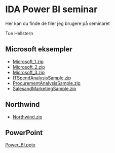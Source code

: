 # IDA Power BI seminar

Her kan du finde de filer jeg brugere på seminaret

Tue Hellstern

## Microsoft eksempler
* [Microsoft_1.zip](Microsoft_1.zip)
* [Microsoft_2.zip](Microsoft_2.zip)
* [Microsoft_3.zip](Microsoft_3.zip)
* [ITSpendAnalysisSample.zip](ITSpendAnalysisSample.zip)
* [ProcurementAnalysisSample.zip](ProcurementAnalysisSample.zip)
* [SalesandMarketingSample.zip](SalesandMarketingSample.zip)

## Northwind
* [Northwind.zip](Northwind.zip)


## PowerPoint
[Power_BI.pptx](Power_BI.pptx)
